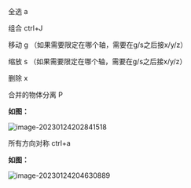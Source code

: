 全选	a

组合	ctrl+J

移动	g  （如果需要限定在哪个轴，需要在g/s之后接x/y/z）

缩放	s  （如果需要限定在哪个轴，需要在g/s之后接x/y/z）

删除	x

合并的物体分离 P

**如图：**

![image-20230124202841518](C:\Users\曲艺\AppData\Roaming\Typora\typora-user-images\image-20230124202841518.png)

所有方向对称	ctrl+a

**如图：**

![image-20230124204630889](C:\Users\曲艺\AppData\Roaming\Typora\typora-user-images\image-20230124204630889.png)

